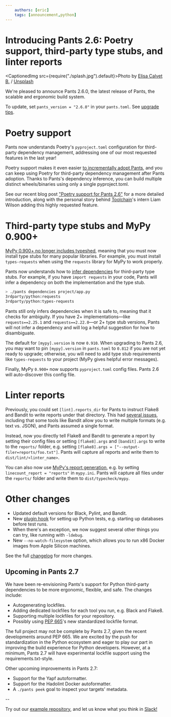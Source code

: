 ```yaml
---
    authors: [eric]
    tags: [announcement,python]
---
```


# Introducing Pants 2.6: Poetry support, third-party type stubs, and linter reports

<CaptionedImg src={require("./splash.jpg").default}>Photo by [Elisa Calvet B.](https://unsplash.com/@elisa_cb?utm_source=ghost&utm_medium=referral&utm_campaign=api-credit) / [Unsplash](https://unsplash.com/?utm_source=ghost&utm_medium=referral&utm_campaign=api-credit)</CaptionedImg>

<!--truncate-->

We're pleased to announce Pants 2.6.0, the latest release of Pants, the scalable and ergonomic build system.

To update, set `pants_version = "2.6.0"` in your `pants.toml`. See [upgrade tips](https://www.pantsbuild.org/docs/upgrade-tips).

# Poetry support

Pants now understands Poetry's `pyproject.toml` configuration for third-party dependency management, addressing one of our most requested features in the last year!

Poetry support makes it even easier [to incrementally adopt Pants](https://www.pantsbuild.org/docs/existing-repositories), and you can keep using Poetry for third-party dependency management after Pants adoption. Thanks to Pants's dependency inference, you can build multiple distinct wheels/binaries using only a single pyproject.toml.

See our recent blog post ["Poetry support for Pants 2.6"](../2021-07-29-poetry-support-for-pants-2-6/index.md) for a more detailed introduction, along with the personal story behind [Toolchain](https://toolchain.com/)'s intern Liam Wilson adding this highly requested feature.

# Third-party type stubs and MyPy 0.900+

[MyPy 0.900+ no longer includes typeshed](https://mypy-lang.blogspot.com/2021/06/mypy-0900-released.html), meaning that you must now install type stubs for many popular libraries. For example, you must install `types-requests` when using the `requests` library for MyPy to work properly.

Pants now understands how to [infer dependencies](../2020-10-29-dependency-inference/index.md) for third-party type stubs. For example, if you have `import requests` in your code, Pants will infer a dependency on both the implementation and the type stub.

```bash
> ./pants dependencies project/app.py
3rdparty/python:requests
3rdparty/python:types-requests
```

Pants still only infers dependencies when it is safe to, meaning that it checks for ambiguity. If you have 2+ implementations—like `requests==2.25.1` and `requests==2.22.0`—or 2+ type stub versions, Pants will not infer a dependency and will log a helpful suggestion for how to disambiguate.

The default for `[mypy].version` is now `0.910`. When upgrading to Pants 2.6, you may want to pin `[mypy].version` in `pants.toml` to `0.812` if you are not yet ready to upgrade; otherwise, you will need to add type stub requirements like `types-requests` to your project (MyPy gives helpful error messages).

Finally, MyPy `0.900+` now supports `pyproject.toml` config files. Pants 2.6 will auto-discover this config file.

# Linter reports

Previously, you could set `[lint].reports_dir` for Pants to instruct Flake8 and Bandit to write reports under that directory. This had [several issues](https://github.com/pantsbuild/pants/pull/12122), including that some tools like Bandit allow you to write multiple formats (e.g. text vs. JSON), and Pants assumed a single format.

Instead, now you directly tell Flake8 and Bandit to generate a report by setting their config files or setting `[flake8].args` and `[bandit].args` to write to the `reports/` folder, e.g. setting `[flake8].args = ["--output-filer=reports/foo.txt"]`. Pants will capture all reports and write them to `dist/lint/<linter_name>`.

You can also now use [MyPy's report generation](https://mypy.readthedocs.io/en/stable/config_file.html#report-generation), e.g. by setting `linecount_report = "reports"` in `mypy.ini`. Pants will capture all files under the `reports/` folder and write them to `dist/typecheck/mypy`.

# Other changes

- Updated default versions for Black, Pylint, and Bandit.
- New [plugin hook](https://github.com/pantsbuild/pants/pull/12091) for setting up Python tests, e.g. starting up databases before test runs.
- When there's an exception, we now suggest several other things you can try, like running with `-ldebug`.
- New `--no-watch-filesystem` option, which allows you to run x86 Docker images from Apple Silicon machines.

See the full [changelog](https://github.com/pantsbuild/pants/blob/main/src/python/pants/notes/2.6.x.md) for more changes.

## **Upcoming in Pants 2.7**

We have been re-envisioning Pants's support for Python third-party dependencies to be more ergonomic, flexible, and safe. The changes include:

- Autogenerating lockfiles.
- Adding dedicated lockfiles for each tool you run, e.g. Black and Flake8.
- Supporting multiple lockfiles for your repository.
- Possibly using [PEP 665](https://www.python.org/dev/peps/pep-0665/)'s new standardized lockfile format.

The full project may not be complete by Pants 2.7, given the recent developments around PEP 665. We are excited by the push for standardization in the Python ecosystem and eager to play our part in improving the build experience for Python developers. However, at a minimum, Pants 2.7 will have experimental lockfile support using the requirements.txt-style.

Other upcoming improvements in Pants 2.7:

- Support for the Yapf autoformatter.
- Support for the Hadolint Docker autoformatter.
- A `./pants peek` goal to inspect your targets' metadata.

\--

Try out our [example repository](https://github.com/pantsbuild/example-python), and let us know what you think in [Slack!](https://www.pantsbuild.org/docs/getting-help)
